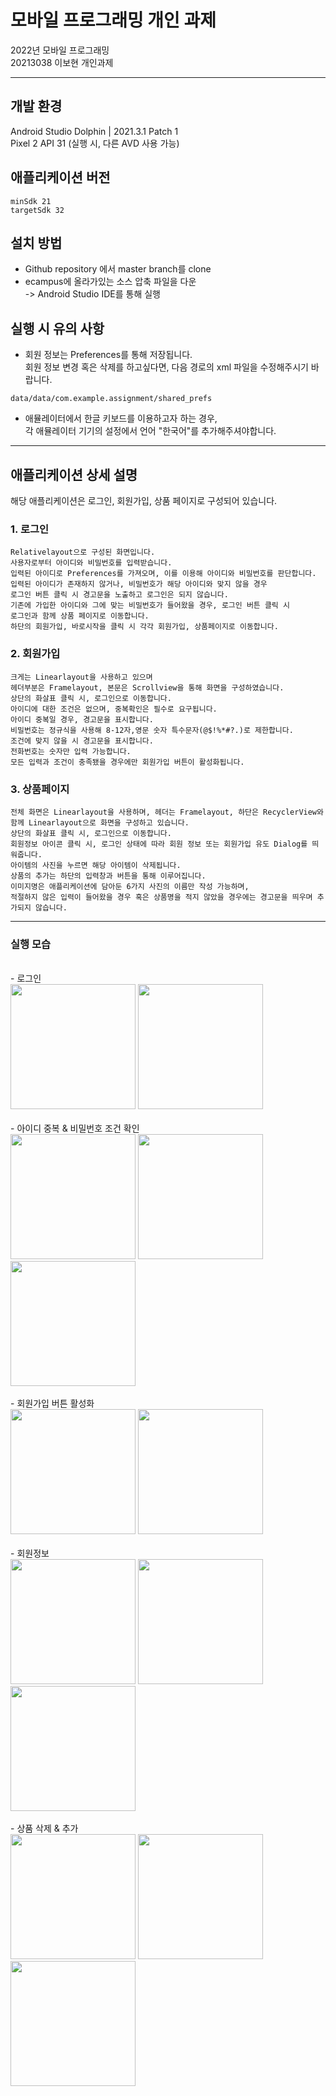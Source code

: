 # 모바일 프로그래밍 개인 과제
2022년 모바일 프로그래밍\
20213038 이보현 개인과제

---
## 개발 환경
Android Studio Dolphin | 2021.3.1 Patch 1 \
Pixel 2 API 31 (실행 시, 다른 AVD 사용 가능)

## 애플리케이션 버전
`minSdk 21` \
`targetSdk 32`

## 설치 방법
- Github repository 에서 master branch를 clone
- ecampus에 올라가있는 소스 압축 파일을 다운\
-> Android Studio IDE를 통해 실행

## 실행 시 유의 사항
- 회원 정보는 Preferences를 통해 저장됩니다.\
회원 정보 변경 혹은 삭제를 하고싶다면, 다음 경로의 xml 파일을 수정해주시기 바랍니다.
```
data/data/com.example.assignment/shared_prefs
```
- 애뮬레이터에서 한글 키보드를 이용하고자 하는 경우,\
각 애뮬레이터 기기의 설정에서 언어 "한국어"를 추가해주셔야합니다. 

---
## 애플리케이션 상세 설명
해당 애플리케이션은 로그인, 회원가입, 상품 페이지로 구성되어 있습니다.

### 1. 로그인
```
Relativelayout으로 구성된 화면입니다.  
사용자로부터 아이디와 비밀번호를 입력받습니다.  
입력된 아이디로 Preferences를 가져오며, 이를 이용해 아이디와 비밀번호를 판단합니다.  
입력된 아이디가 존재하지 않거나, 비밀번호가 해당 아이디와 맞지 않을 경우  
로그인 버튼 클릭 시 경고문을 노출하고 로그인은 되지 않습니다.  
기존에 가입한 아이디와 그에 맞는 비밀번호가 들어왔을 경우, 로그인 버튼 클릭 시  
로그인과 함께 상품 페이지로 이동합니다.  
하단의 회원가입, 바로시작을 클릭 시 각각 회원가입, 상품페이지로 이동합니다.  
```
### 2. 회원가입
```
크게는 Linearlayout을 사용하고 있으며  
헤더부분은 Framelayout, 본문은 Scrollview을 통해 화면을 구성하였습니다.
상단의 화살표 클릭 시, 로그인으로 이동합니다.
아이디에 대한 조건은 없으며, 중복확인은 필수로 요구됩니다.
아이디 중복일 경우, 경고문을 표시합니다.
비밀번호는 정규식을 사용해 8-12자,영문 숫자 특수문자(@$!%*#?.)로 제한합니다.
조건에 맞지 않을 시 경고문을 표시합니다.
전화번호는 숫자만 입력 가능합니다.
모든 입력과 조건이 충족됐을 경우에만 회원가입 버튼이 활성화됩니다.
```

### 3. 상품페이지
```
전체 화면은 Linearlayout을 사용하며, 헤더는 Framelayout, 하단은 RecyclerView와 함께 Linearlayout으로 화면을 구성하고 있습니다.
상단의 화살표 클릭 시, 로그인으로 이동합니다.
회원정보 아이콘 클릭 시, 로그인 상태에 따라 회원 정보 또는 회원가입 유도 Dialog를 띄워줍니다.
아이템의 사진을 누르면 해당 아이템이 삭제됩니다.
상품의 추가는 하단의 입력창과 버튼을 통해 이루어집니다.
이미지명은 애플리케이션에 담아둔 6가지 사진의 이름만 작성 가능하며,
적절하지 않은 입력이 들어왔을 경우 혹은 상품명을 적지 않았을 경우에는 경고문을 띄우며 추가되지 않습니다.
```
---
### 실행 모습
<br>
- 로그인
<div>
    <img width="200" alt="" src="1.png">
    <img width="200" alt="" src="2.png">
</div>
<br>
- 아이디 중복 & 비밀번호 조건 확인
<div>
    <img width="200" alt="" src="5.png">
    <img width="200" alt="" src="6.png">
    <img width="200" alt="" src="10.png">
</div>
<br>
- 회원가입 버튼 활성화
<div>
    <img width="200" alt="" src="7.png">
    <img width="200" alt="" src="8.png">
</div>
<br>
- 회원정보
<div>
    <img width="200" alt="" src="3.png">
    <img width="200" alt="" src="4.png">
    <img width="200" alt="" src="9.png">
</div>  
<br>
- 상품 삭제 & 추가
<div>
<img width="200" alt="" src="11.png">
    <img width="200" alt="" src="12.png">
    <img width="200" alt="" src="13.png">
</div>



